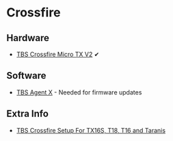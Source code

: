 # Crossfire

## Hardware

* [TBS Crossfire Micro TX V2](https://www.team-blacksheep.com/products/prod:crossfire_micro_tx) ✔

## Software

* [TBS Agent X](https://www.team-blacksheep.com/products/prod:agentx) - Needed for firmware updates

## Extra Info

* [TBS Crossfire Setup For TX16S, T18, T16 and Taranis](https://oscarliang.com/crossfire-betaflight/)
